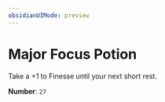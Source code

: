 ```yaml
---
obsidianUIMode: preview
---
```

# Major Focus Potion

Take a +1 to Finesse until your next short rest.

**Number**: `27`